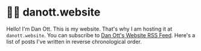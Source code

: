<!--Include::PageDefaults-->

# 👨‍💻 danott.website

Hello! 
I'm Dan Ott. 
This is my website. 
That's why I am hosting it at `danott.website`.
You can subscribe to [Dan Ott's Website RSS Feed](/feed.xml).
Here's a list of posts I've written in reverse chronological order.

<!--Include::Index-->
